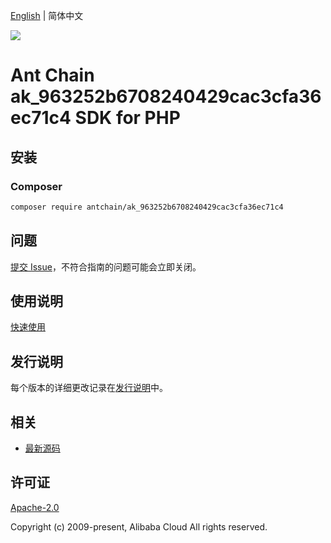 [English](README.md) | 简体中文

![](https://aliyunsdk-pages.alicdn.com/icons/AlibabaCloud.svg)

# Ant Chain ak_963252b6708240429cac3cfa36ec71c4 SDK for PHP

## 安装

### Composer

```bash
composer require antchain/ak_963252b6708240429cac3cfa36ec71c4
```

## 问题

[提交 Issue](https://github.com/alipay/antchain-openapi-prod-sdk/issues/new)，不符合指南的问题可能会立即关闭。

## 使用说明

[快速使用](https://github.com/alipay/antchain-openapi-prod-sdk)

## 发行说明

每个版本的详细更改记录在[发行说明](./ChangeLog.txt)中。

## 相关

* [最新源码](https://github.com/antchain-openapi-sdk-php)

## 许可证

[Apache-2.0](http://www.apache.org/licenses/LICENSE-2.0)

Copyright (c) 2009-present, Alibaba Cloud All rights reserved.
